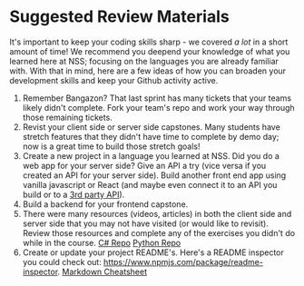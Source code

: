 # Suggested Review Materials

It's important to keep your coding skills sharp - we covered *a lot* in a short amount of time! We recommend you deepend your knowledge of what you learned here at NSS; focusing on the languages you are already familiar with. With that in mind, here are a few ideas of how you can broaden your development skills and keep your Github activity active.

1. Remember Bangazon? That last sprint has many tickets that your teams likely didn't complete. Fork your team's repo and work your way through those remaining tickets. 
2. Revist your client side or server side capstones. Many students have stretch features that they didn't have time to complete by demo day; now is a great time to build those stretch goals!
3. Create a new project in a language you learned at NSS. Did you do a web app for your server side? Give an API a try (vice versa if you created an API for your server side). Build another front end app using vanilla javascript or React (and maybe even connect it to an API you build or to a [3rd party API](https://github.com/toddmotto/public-apis)).
4. Build a backend for your frontend capstone.
5. There were many resources (videos, articles) in both the client side and server side that you may not have visited (or would like to revisit). Review those resources and complete any of the exercises you didn't do while in the course.
[C# Repo](https://github.com/nashville-software-school/bangazon-inc/tree/story-mode)
[Python Repo](https://github.com/nashville-software-school/bangazon-llc)
6. Create or update your project README's. Here's a README inspector you could check out: https://www.npmjs.com/package/readme-inspector. 
[Markdown Cheatsheet](https://github.com/tchapi/markdown-cheatsheet/blob/master/README.md)